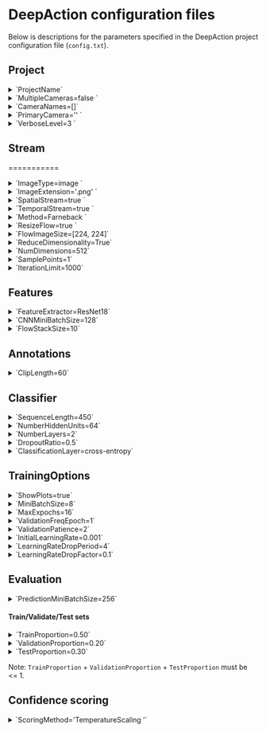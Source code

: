 #  DeepAction configuration files


Below is descriptions for the parameters specified in the DeepAction project configuration file (`config.txt`).


## Project


<details>
<summary> `ProjectName` </summary>
<p>
Name of the project, as derived from the project path used to instantiate the object

* Not editable (i.e., to change the project, rename the project folder and the `ProjectName` will be updated automatically)

---
</p>
</details>


<details>
<summary> `MultipleCameras=false ` </summary>
<p>
Option to use multiple cameras

Default: `false`

---
</p>
</details>


<details>
<summary> `CameraNames=[]` </summary>
<p>
Camera names, in the event of multiple-camera integration

* Must be specified if `MultipleCameras=true`, otherwise ignored
* Specified as an array of characters (e.g., `CameraNames=[cam1, cam2, cam3]`)

Default: `[]`

---
</p>
</details>


<details>
<summary> `PrimaryCamera='' ` </summary>
<p>
In the case of multiple camera projects, the primary camera is used for annotation, creation of labeled clips, etc.

Default: `''`

---
</p>
</details>


<details>
<summary> `VerboseLevel=3 ` </summary>
<p>
Description

Default: 3

---
</p>
</details>


  
## Stream
===========


<details>
<summary> `ImageType=image ` </summary>
<p>
Specifies the format for storing extracted spatial and temporal frames   

* `ImageType=image` stores as images with extension ImageExtension  
* `ImageType=video` stores as videos with extension ImageExtension
* `ImageType=sequence` stores the extracted from as sequence files

Default: `ImageType=image`

---
</p>
</details>



<details>
<summary> `ImageExtension='.png' ` </summary>
<p>
Extension to use for storing extracted frames   

* Options: 
	* If `ImageType=image`: `'.png'` or `='.jpg'`
	* if `ImageType=video`: `'.mp4'` or `'.avi'`
	* if `ImageType=sequence`: ignored, and uses `'.seq'` extension

Default: `'.png'`

---
</p>
</details>



<details>
<summary> `SpatialStream=true ` </summary>
<p>
Specifies whether to use/create the spatial stream (in generating frames, creating features, and training the classifier)   

Default: `true`

---
</p>
</details>



<details>
<summary> `TemporalStream=true ` </summary>
<p>
Specifies whether to use/create the temporal stream (in generating frames, creating features, and training the classifier) 

Default: `TemporalStream=true`

---
</p>
</details>



<details>
<summary> `Method=Farneback ` </summary>
<p>
Method to use to estimate the optical flow between images  

* Options:
	* `TV-L1`: uses TV-L1 estimation  
	* `Farneback`: uses the Farneback method, as is substantially faster than TV-L1  

Default: `Method=Farneback`

---
</p>
</details>

<details>
<summary> `ResizeFlow=true ` </summary>
<p>
Option to downsize the images before estimating the optical flow, which decreases runtime   

* If `ResizeFlow=True`, the size of the downsampled images must be specified by `FlowImageSize`  

Default: `ResizeFlow=true`

---
</p>
</details>




<details>
<summary> `FlowImageSize=[224, 224]` </summary>
<p>
Size of images used for optical flow estimation (`[numrows, numcols]`)

Default: `FlowImageSize=[224, 224]` (which is the input size of the ResNet18 network)

---
</p>
</details>




<details>
<summary> `ReduceDimensionality=True` </summary>
<p>
Option to reduce the dimensionality of the features using reconstruction independent component analysis (RICA).  

* For this to be used, a RICA object must be created for the project. The method for doing so is `project.GenerateRICAModel()`  

Default: `ReduceDimensionality=True`  

---
</p>
</details>



<details>
<summary> `NumDimensions=512` </summary>
<p>
Dimensionality to reduce the feature set to when generating the RICA model  

Default: `NumDimensions=512`

---
</p>
</details>



<details>
<summary> `SamplePoints=1`</summary>
<p>
Number (if `SamplePoints`>1) or proportion (if `SamplePoints`<=1) of frame features to use in dimensionality reduction

* To expedite the dimensionality reduction computation, we include an option to use only a portion of frames to generate the RICA model
	* If `SamplePoints` > 1, then features from SamplePoints frames are randomly selected and used to fit the model
	* If `SamplePoints` <= 1, then we randomly select `SamplePoints` proportion of all frames in the project for to generate the model   
* Examples: `SamplePoints=1000` selects 1000 random frame's features; `SamplePoints=0.5` selects features from half of the frames in the project  

Default: `1`

---
</p>
</details>



<details>
<summary>  `IterationLimit=1000`</summary>
<p>
Maximum number of iterations to fit RICA model.  

Default: 1000

---
</p>
</details>



## Features
<details>
<summary>`FeatureExtractor=ResNet18`  </summary>
<p>
Pretrained CNN to use in extracting features from video frames

* Options: `ResNet18`, `ResNet50`, `GoogLeNet`, `VGG-16`, `VGG-19`, `InceptionResNetv2`

Default: `FeatureExtractor=ResNet18`

---
</p>
</details>



<details>
<summary> `CNNMiniBatchSize=128`  </summary>
<p>
Batch size to use when extracting activations from the CNN

Default: `128`

---
</p>
</details>



<details>
<summary> `FlowStackSize=10` </summary>
<p>
Size of the stack of frames to extract activations from (for temporal frames only)   

Default: `10`

---
</p>
</details>



## Annotations
<details>
<summary>`ClipLength=60`   </summary>
<p>
Specifies the desired length of each clip in seconds.

Default: `60` (each clip will be ~1 minute long)

---
</p>
</details>

<!--

<details>
<summary> `Behaviors (key)`</summary>
<p>
List of behaviors and corresponding hotkeys for use in the annotator   

Default:

```
  Behaviors (key)
  	- Behavior1 (1)
  	- Behavior2 (2)
```

---
</p>
</details>
-->

## Classifier

<details>
<summary> `SequenceLength=450` </summary>
<p>
Length (in frames) of sequences to be input into RNN.

Default: `450`

---
</p>
</details>

<details>
<summary> `NumberHiddenUnits=64` </summary>
<p>
Number of hidden units in each layer of the BiLSTM.

Default: `64`

---
</p>
</details>



<details>
<summary> `NumberLayers=2` </summary>
<p>
Number of BiLSTM layers.

Default: `2`

---
</p>
</details>



<details>
<summary> `DropoutRatio=0.5`</summary>
<p>
Dropout probability of dropout layers located after each BiLSTM layer.

Default: `0.5`

---
</p>
</details>



<details>
<summary>`ClassificationLayer=cross-entropy`</summary>
<p>
Classification loss function to use.

* Options: 
	* `cross-entropy`: standard cross-entropy loss function
	* `weighted cross-entropy`: cross-entropy loss, where loss is inversely proportional to the incidence of the class

Default: `cross-entropy`	

---
</p>
</details>
 

## TrainingOptions

<details>
<summary> `ShowPlots=true`</summary>
<p>
Whether or not to show training progress plot when training classifier.

Default: `true`

---
</p>
</details>

<details>
<summary> `MiniBatchSize=8`</summary>
<p>
Minibatch size to use when training the neural network.

Default: `8`

---
</p>
</details>


<details>
<summary> `MaxExpochs=16`</summary>
<p>
Maximum number of training epochs. 

Default: `16`

---
</p>
</details>

<details>
<summary> `ValidationFreqEpoch=1`</summary>
<p>
How often (in epochs) to evaluate the network using the validation data   

Default: `1`

---
</p>
</details>



<details>
<summary> `ValidationPatience=2`</summary>
<p>
Number of times the loss on the validation set can be larger than or equal to the smallest previous loss training is terminated   

Default: `2`

---
</p>
</details>


<details>
<summary> `InitialLearningRate=0.001`</summary>
<p>
initial learning rate when training.

Default: `0.001`

---
</p>
</details>


<details>
	<summary> `LearningRateDropPeriod=4`</summary>
<p>
Number of epochs before the learning rate drops by `LearningRateDropFactor`. 

Default: `4`

---
</p>
</details>



<details>
	<summary> `LearningRateDropFactor=0.1`</summary>
<p>
Factor by which the learning rate drops after `LearningRateDropPeriod` epochs. 

Default: `0.1`

---
</p>
</details>

 
## Evaluation

<details>
	<summary> `PredictionMiniBatchSize=256`</summary>
<p>
Minibatch size to use when generating predictions.

Default: `256`

---
</p>
</details>


#### Train/Validate/Test sets
<details>
	<summary> `TrainProportion=0.50`</summary>
<p>
Proportion of labeled data used to train the classifier.

Default: `0.5`

---
</p>
</details>

<details>
	<summary> `ValidationProportion=0.20`</summary>
<p>
Proportion of labeled data used to evaluate the classifier (for early termination of classifier to prevent overfitting). 

* Note: if `ValidationProportion=0`, no validation set is used.

Default: `0.2`

---
</p>
</details>

<details>
	<summary> `TestProportion=0.30`</summary>
<p>
Proportion of labeled data used to test the classifier.

Default: `0.3`

---
</p>
</details>

Note: `TrainProportion` + `ValidationProportion` + `TestProportion` must be <= 1.


## Confidence scoring

<details>
	<summary> `ScoringMethod='TemperatureScaling '`</summary>
<p>
Method to use when generating confidence scores.

* Options:
	* `TemperatureScaling`: uses temperature scaling-derived confidence score
	* `MaxSoftmax`: uses max softmax probability to create confidence score

Default: `0.3`

---
</p>
</details>

